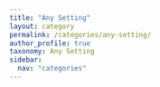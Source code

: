 ```yaml
---
title: "Any Setting"
layout: category
permalink: /categories/any-setting/
author_profile: true
taxonomy: Any Setting
sidebar:
  nav: "categories"
---
```

